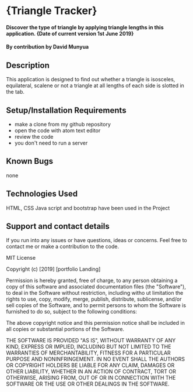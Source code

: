 # {Triangle Tracker}
#### Discover the type of triangle by applying triangle lengths in this application. {Date of current version 1st June 2019}
#### By **contribution by David Munyua**
## Description
This application is designed to find out whether a triangle is isosceles, equilateral, scalene or not a triangle at all lengths of each side is slotted in the tab.
## Setup/Installation Requirements
* make a clone from my github repository
* open the code with atom text editor
* review the code
* you don't need to run a server

## Known Bugs
none
## Technologies Used
HTML, CSS Java script and bootstrap have been used in the Project
## Support and contact details
If you run into any issues or have questions, ideas or concerns.  Feel free to contact me or make a contribution to the code.

MIT License

Copyright (c) [2019] [portfolio Landing]

Permission is hereby granted, free of charge, to any person obtaining a copy
of this software and associated documentation files (the "Software"), to deal
in the Software without restriction, including witho ut limitation the rights
to use, copy, modify, merge, publish, distribute, sublicense, and/or sell
copies of the Software, and to permit persons to whom the Software is
furnished to do so, subject to the following conditions:

The above copyright notice and this permission notice shall be included in all
copies or substantial portions of the Software.

THE SOFTWARE IS PROVIDED "AS IS", WITHOUT WARRANTY OF ANY KIND, EXPRESS OR
IMPLIED, INCLUDING BUT NOT LIMITED TO THE WARRANTIES OF MERCHANTABILITY,
FITNESS FOR A PARTICULAR PURPOSE AND NONINFRINGEMENT. IN NO EVENT SHALL THE
AUTHORS OR COPYRIGHT HOLDERS BE LIABLE FOR ANY CLAIM, DAMAGES OR OTHER
LIABILITY, WHETHER IN AN ACTION OF CONTRACT, TORT OR OTHERWISE, ARISING FROM,
OUT OF OR IN CONNECTION WITH THE SOFTWARE OR THE USE OR OTHER DEALINGS IN THE
SOFTWARE.
